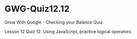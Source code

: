 # GWG-Quiz12.12
Grow With Google - Checking your Balance Quiz

Lesson 12 Quiz 12:
Using JavaScript, practice logical operators.
